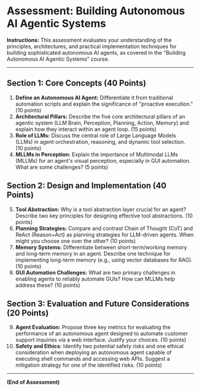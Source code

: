 # Assessment: Building Autonomous AI Agentic Systems

**Instructions:** This assessment evaluates your understanding of the principles, architectures, and practical implementation techniques for building sophisticated autonomous AI agents, as covered in the "Building Autonomous AI Agentic Systems" course.

---

## Section 1: Core Concepts (40 Points)

1.  **Define an Autonomous AI Agent:** Differentiate it from traditional automation scripts and explain the significance of "proactive execution." (10 points)
2.  **Architectural Pillars:** Describe the five core architectural pillars of an agentic system (LLM Brain, Perception, Planning, Action, Memory) and explain how they interact within an agent loop. (15 points)
3.  **Role of LLMs:** Discuss the central role of Large Language Models (LLMs) in agent orchestration, reasoning, and dynamic tool selection. (10 points)
4.  **MLLMs in Perception:** Explain the importance of Multimodal LLMs (MLLMs) for an agent's visual perception, especially in GUI automation. What are some challenges? (5 points)

## Section 2: Design and Implementation (40 Points)

5.  **Tool Abstraction:** Why is a tool abstraction layer crucial for an agent? Describe two key principles for designing effective tool abstractions. (10 points)
6.  **Planning Strategies:** Compare and contrast Chain of Thought (CoT) and ReAct (Reason+Act) as planning strategies for LLM-driven agents. When might you choose one over the other? (10 points)
7.  **Memory Systems:** Differentiate between short-term/working memory and long-term memory in an agent. Describe one technique for implementing long-term memory (e.g., using vector databases for RAG). (10 points)
8.  **GUI Automation Challenges:** What are two primary challenges in enabling agents to reliably automate GUIs? How can MLLMs help address these? (10 points)

## Section 3: Evaluation and Future Considerations (20 Points)

9.  **Agent Evaluation:** Propose three key metrics for evaluating the performance of an autonomous agent designed to automate customer support inquiries via a web interface. Justify your choices. (10 points)
10. **Safety and Ethics:** Identify two potential safety risks and one ethical consideration when deploying an autonomous agent capable of executing shell commands and accessing web APIs. Suggest a mitigation strategy for one of the identified risks. (10 points)

---

**(End of Assessment)**